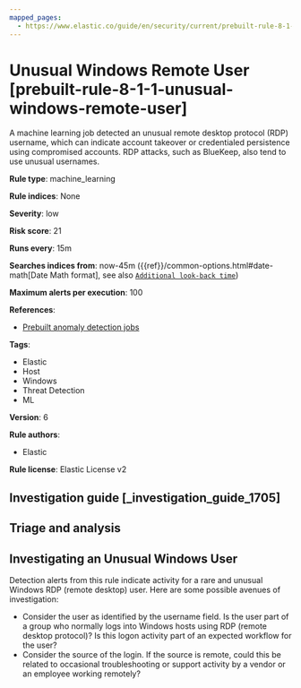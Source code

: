 ```yaml
---
mapped_pages:
  - https://www.elastic.co/guide/en/security/current/prebuilt-rule-8-1-1-unusual-windows-remote-user.html
---
```


# Unusual Windows Remote User [prebuilt-rule-8-1-1-unusual-windows-remote-user]

A machine learning job detected an unusual remote desktop protocol (RDP) username, which can indicate account takeover or credentialed persistence using compromised accounts. RDP attacks, such as BlueKeep, also tend to use unusual usernames.

**Rule type**: machine_learning

**Rule indices**: None

**Severity**: low

**Risk score**: 21

**Runs every**: 15m

**Searches indices from**: now-45m ({{ref}}/common-options.html#date-math[Date Math format], see also [`Additional look-back time`](docs-content://solutions/security/detect-and-alert/create-detection-rule.md#rule-schedule))

**Maximum alerts per execution**: 100

**References**:

* [Prebuilt anomaly detection jobs](docs-content://reference/security/prebuilt-anomaly-detection-jobs.md)

**Tags**:

* Elastic
* Host
* Windows
* Threat Detection
* ML

**Version**: 6

**Rule authors**:

* Elastic

**Rule license**: Elastic License v2

## Investigation guide [_investigation_guide_1705]

## Triage and analysis

## Investigating an Unusual Windows User
Detection alerts from this rule indicate activity for a rare and unusual Windows RDP (remote desktop) user. Here are some possible avenues of investigation:
- Consider the user as identified by the username field. Is the user part of a group who normally logs into Windows hosts using RDP (remote desktop protocol)? Is this logon activity part of an expected workflow for the user?
- Consider the source of the login. If the source is remote, could this be related to occasional troubleshooting or support activity by a vendor or an employee working remotely?

